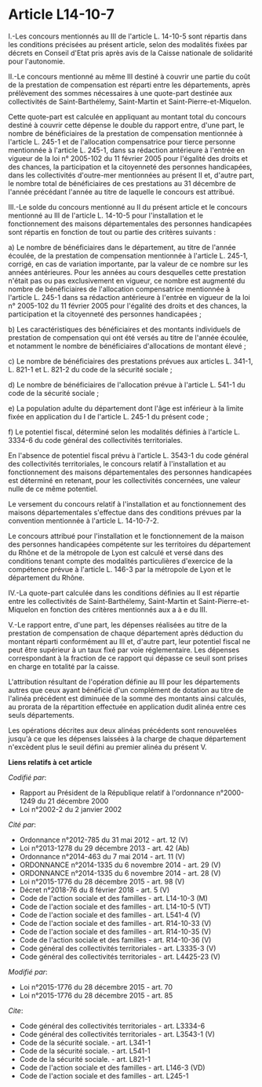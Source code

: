 # Article L14-10-7

I.-Les concours mentionnés au III de l'article L. 14-10-5 sont répartis dans les conditions précisées au présent article,
selon des modalités fixées par décrets en Conseil d'Etat pris après avis de la Caisse nationale de solidarité pour
l'autonomie. 

II.-Le concours mentionné au même III destiné à couvrir une partie du coût de la prestation de compensation est réparti entre
les départements, après prélèvement des sommes nécessaires à une quote-part destinée aux collectivités de Saint-Barthélemy,
Saint-Martin et Saint-Pierre-et-Miquelon. 

Cette quote-part est calculée en appliquant au montant total du concours destiné à couvrir cette dépense le double du rapport
entre, d'une part, le nombre de bénéficiaires de la prestation de compensation mentionnée à l'article L. 245-1 et de
l'allocation compensatrice pour tierce personne mentionnée à l'article L. 245-1, dans sa rédaction antérieure à l'entrée en
vigueur de la loi n° 2005-102 du 11 février 2005 pour l'égalité des droits et des chances, la participation et la citoyenneté
des personnes handicapées, dans les collectivités d'outre-mer mentionnées au présent II et, d'autre part, le nombre total de
bénéficiaires de ces prestations au 31 décembre de l'année précédant l'année au titre de laquelle le concours est attribué. 

III.-Le solde du concours mentionné au II du présent article et le concours mentionné au III de l'article L. 14-10-5 pour
l'installation et le fonctionnement des maisons départementales des personnes handicapées sont répartis en fonction de tout
ou partie des critères suivants : 

a) Le nombre de bénéficiaires dans le département, au titre de l'année écoulée, de la prestation de compensation mentionnée à
l'article L. 245-1, corrigé, en cas de variation importante, par la valeur de ce nombre sur les années antérieures. Pour les
années au cours desquelles cette prestation n'était pas ou pas exclusivement en vigueur, ce nombre est augmenté du nombre de
bénéficiaires de l'allocation compensatrice mentionnée à l'article L. 245-1 dans sa rédaction antérieure à l'entrée en
vigueur de la loi n° 2005-102 du 11 février 2005 pour l'égalité des droits et des chances, la participation et la citoyenneté
des personnes handicapées ; 

b) Les caractéristiques des bénéficiaires et des montants individuels de prestation de compensation qui ont été versés au
titre de l'année écoulée, et notamment le nombre de bénéficiaires d'allocations de montant élevé ; 

c) Le nombre de bénéficiaires des prestations prévues aux articles L. 341-1, L. 821-1 et L. 821-2 du code de la sécurité
sociale ; 

d) Le nombre de bénéficiaires de l'allocation prévue à l'article L. 541-1 du code de la sécurité sociale ; 

e) La population adulte du département dont l'âge est inférieur à la limite fixée en application du I de l'article L. 245-1
du présent code ; 

f) Le potentiel fiscal, déterminé selon les modalités définies à l'article L. 3334-6 du code général des collectivités
territoriales. 

En l'absence de potentiel fiscal prévu à l'article L. 3543-1 du code général des collectivités territoriales, le concours
relatif à l'installation et au fonctionnement des maisons départementales des personnes handicapées est déterminé en
retenant, pour les collectivités concernées, une valeur nulle de ce même potentiel. 

Le versement du concours relatif à l'installation et au fonctionnement des maisons départementales s'effectue dans des
conditions prévues par la convention mentionnée à l'article L. 14-10-7-2. 

Le concours attribué pour l'installation et le fonctionnement de la maison des personnes handicapées compétente sur les
territoires du département du Rhône et de la métropole de Lyon est calculé et versé dans des conditions tenant compte des
modalités particulières d'exercice de la compétence prévue à l'article L. 146-3 par la métropole de Lyon et le département du
Rhône. 

IV.-La quote-part calculée dans les conditions définies au II est répartie entre les collectivités de Saint-Barthélemy,
Saint-Martin et Saint-Pierre-et-Miquelon en fonction des critères mentionnés aux a à e du III. 

V.-Le rapport entre, d'une part, les dépenses réalisées au titre de la prestation de compensation de chaque département après
déduction du montant réparti conformément au III et, d'autre part, leur potentiel fiscal ne peut être supérieur à un taux
fixé par voie réglementaire. Les dépenses correspondant à la fraction de ce rapport qui dépasse ce seuil sont prises en
charge en totalité par la caisse. 

L'attribution résultant de l'opération définie au III pour les départements autres que ceux ayant bénéficié d'un complément
de dotation au titre de l'alinéa précédent est diminuée de la somme des montants ainsi calculés, au prorata de la répartition
effectuée en application dudit alinéa entre ces seuls départements. 

Les opérations décrites aux deux alinéas précédents sont renouvelées jusqu'à ce que les dépenses laissées à la charge de
chaque département n'excèdent plus le seuil défini au premier alinéa du présent V.

**Liens relatifs à cet article**

_Codifié par_:

  - Rapport au Président de la République relatif à l'ordonnance n°2000-1249 du 21 décembre 2000
  - Loi n°2002-2 du 2 janvier 2002

_Cité par_:

  - Ordonnance n°2012-785 du 31 mai 2012 - art. 12 (V)
  - Loi n°2013-1278 du 29 décembre 2013 - art. 42 (Ab)
  - Ordonnance n°2014-463 du 7 mai 2014 - art. 11 (V)
  - ORDONNANCE n°2014-1335 du 6 novembre 2014 - art. 29 (V)
  - ORDONNANCE n°2014-1335 du 6 novembre 2014 - art. 28 (V)
  - Loi n°2015-1776 du 28 décembre 2015 - art. 98 (V)
  - Décret n°2018-76 du 8 février 2018 - art. 5 (V)
  - Code de l'action sociale et des familles - art. L14-10-3 (M)
  - Code de l'action sociale et des familles - art. L14-10-5 (VT)
  - Code de l'action sociale et des familles - art. L541-4 (V)
  - Code de l'action sociale et des familles - art. R14-10-33 (V)
  - Code de l'action sociale et des familles - art. R14-10-35 (V)
  - Code de l'action sociale et des familles - art. R14-10-36 (V)
  - Code général des collectivités territoriales - art. L3335-3 (V)
  - Code général des collectivités territoriales - art. L4425-23 (V)

_Modifié par_:

  - Loi n°2015-1776 du 28 décembre 2015 - art. 70
  - Loi n°2015-1776 du 28 décembre 2015 - art. 85

_Cite_:

  - Code général des collectivités territoriales - art. L3334-6
  - Code général des collectivités territoriales - art. L3543-1 (V)
  - Code de la sécurité sociale. - art. L341-1
  - Code de la sécurité sociale. - art. L541-1
  - Code de la sécurité sociale. - art. L821-1
  - Code de l'action sociale et des familles - art. L146-3 (VD)
  - Code de l'action sociale et des familles - art. L245-1
